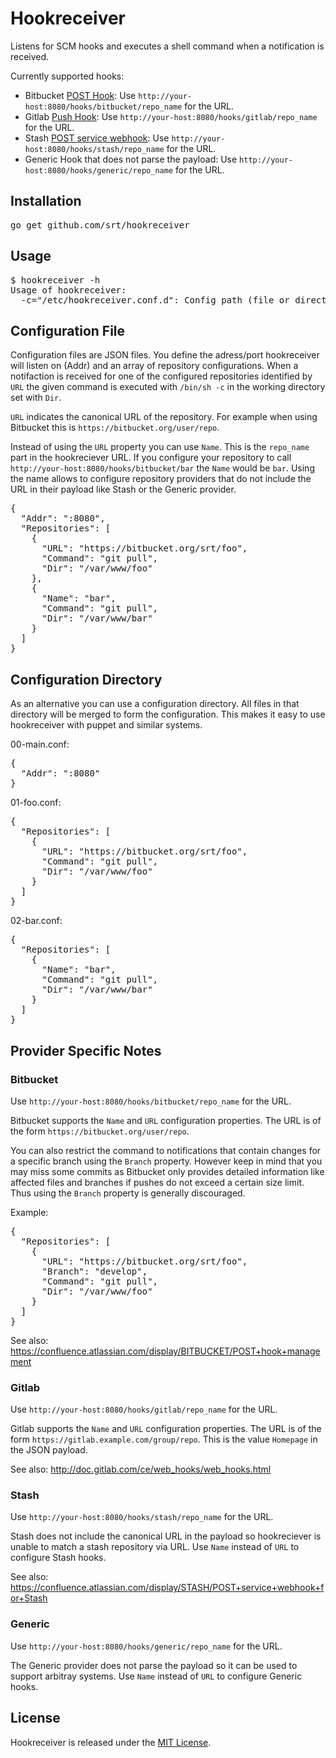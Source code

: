 Hookreceiver
============

Listens for SCM hooks and executes a shell command when a notification is received.

Currently supported hooks:

* Bitbucket [POST Hook](https://confluence.atlassian.com/display/BITBUCKET/POST+hook+management):
  Use `http://your-host:8080/hooks/bitbucket/repo_name` for the URL.
* Gitlab [Push Hook](http://doc.gitlab.com/ce/web_hooks/web_hooks.html):
  Use `http://your-host:8080/hooks/gitlab/repo_name` for the URL.
* Stash [POST service webhook](https://confluence.atlassian.com/display/STASH/POST+service+webhook+for+Stash):
  Use `http://your-host:8080/hooks/stash/repo_name` for the URL.
* Generic Hook that does not parse the payload:
  Use `http://your-host:8080/hooks/generic/repo_name` for the URL.

Installation
------------

<pre>
go get github.com/srt/hookreceiver
</pre>

Usage
-----

<pre>
$ hookreceiver -h
Usage of hookreceiver:
  -c="/etc/hookreceiver.conf.d": Config path (file or directory)
</pre>


Configuration File
------------------

Configuration files are JSON files. You define the adress/port hookreceiver will listen on (Addr) and 
an array of repository configurations. When a notifaction is received for one of the configured
repositories identified by `URL` the given command is executed with `/bin/sh -c` in the
working directory set with `Dir`.

`URL` indicates the canonical URL of the repository. For example when using Bitbucket this is `https://bitbucket.org/user/repo`.

Instead of using the `URL` property you can use `Name`. This is the `repo_name` part in the hookreciever URL. If you configure your repository to call `http://your-host:8080/hooks/bitbucket/bar` the `Name` would be `bar`. Using the name allows to configure repository providers that do not include the URL in their payload like Stash or the Generic provider.  

<pre>
{
  "Addr": ":8080",
  "Repositories": [
    {
      "URL": "https://bitbucket.org/srt/foo",
      "Command": "git pull",
      "Dir": "/var/www/foo"
    },
    {
      "Name": "bar",
      "Command": "git pull",
      "Dir": "/var/www/bar"
    }
  ]
}
</pre>

Configuration Directory
-----------------------

As an alternative you can use a configuration directory. All files in that directory will be merged to 
form the configuration. This makes it easy to use hookreceiver with puppet and similar systems.

00-main.conf:
<pre>
{
  "Addr": ":8080"
}
</pre>

01-foo.conf:
<pre>
{
  "Repositories": [
    {
      "URL": "https://bitbucket.org/srt/foo",
      "Command": "git pull",
      "Dir": "/var/www/foo"
    }
  ]
}
</pre>

02-bar.conf:
<pre>
{
  "Repositories": [
    {
      "Name": "bar",
      "Command": "git pull",
      "Dir": "/var/www/bar"
    }
  ]
}
</pre>

Provider Specific Notes
-----------------------

### Bitbucket

Use `http://your-host:8080/hooks/bitbucket/repo_name` for the URL.

Bitbucket supports the `Name` and `URL` configuration properties. The URL is of the form `https://bitbucket.org/user/repo`.

You can also restrict the command to notifications that contain changes for a specific branch using the `Branch` property.
However keep in mind that you may miss some commits as Bitbucket only provides detailed information like
affected files and branches if pushes do not exceed a certain size limit. Thus using the `Branch` property is generally
discouraged.

Example:
<pre>
{
  "Repositories": [
    {
      "URL": "https://bitbucket.org/srt/foo",
      "Branch": "develop",
      "Command": "git pull",
      "Dir": "/var/www/foo"
    }
  ]
}
</pre>


See also: https://confluence.atlassian.com/display/BITBUCKET/POST+hook+management

### Gitlab

Use `http://your-host:8080/hooks/gitlab/repo_name` for the URL.

Gitlab supports the `Name` and `URL` configuration properties. The URL is of the form `https://gitlab.example.com/group/repo`. This is the value `Homepage` in the JSON payload.

See also: http://doc.gitlab.com/ce/web_hooks/web_hooks.html

### Stash

Use `http://your-host:8080/hooks/stash/repo_name` for the URL.

Stash does not include the canonical URL in the payload so hookreciever is unable to match a stash repository via URL. Use `Name` instead of `URL` to configure Stash hooks.

See also: https://confluence.atlassian.com/display/STASH/POST+service+webhook+for+Stash

### Generic

Use `http://your-host:8080/hooks/generic/repo_name` for the URL.

The Generic provider does not parse the payload so it can be used to support arbitray systems. Use `Name` instead of `URL` to configure Generic hooks.

License
-------

Hookreceiver is released under the [MIT License](http://www.opensource.org/licenses/MIT).